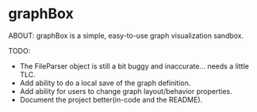 graphBox
========

ABOUT:
graphBox is a simple, easy-to-use graph visualization sandbox.



TODO:
<ul>
    <li> The FileParser object is still a bit buggy and inaccurate... needs a little TLC.</li>
    <li> Add ability to do a local save of the graph definition.</li>
    <li> Add ability for users to change graph layout/behavior properties.</li>
    <li> Document the project better(in-code and the README).</li>
</ul>
